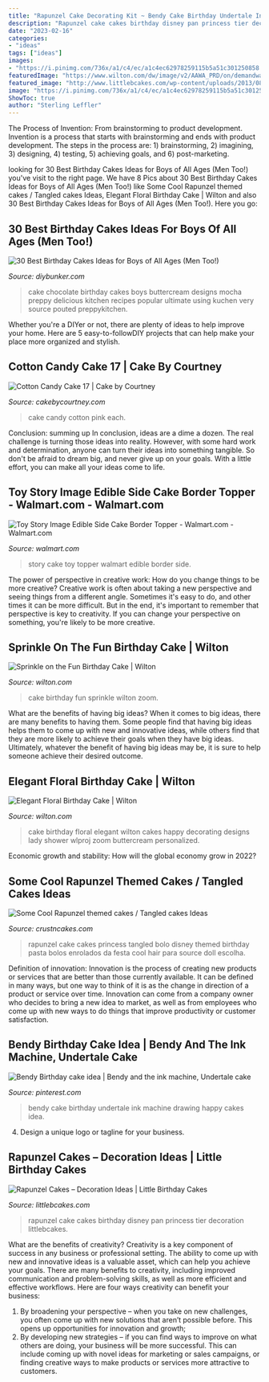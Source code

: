 ```yaml
---
title: "Rapunzel Cake Decorating Kit ~ Bendy Cake Birthday Undertale Ink Machine Drawing Happy Cakes Idea"
description: "Rapunzel cake cakes birthday disney pan princess tier decoration littlebcakes"
date: "2023-02-16"
categories:
- "ideas"
tags: ["ideas"]
images:
- "https://i.pinimg.com/736x/a1/c4/ec/a1c4ec62978259115b5a51c301250858.jpg"
featuredImage: "https://www.wilton.com/dw/image/v2/AAWA_PRD/on/demandware.static/-/Sites-wilton-project-master/default/dwe937f657/images/project/WLPROJ-9188/WiltonFondantLifelikeBlossomsProject1.jpg?sw=1440&amp;sh=750&amp;sm=fit"
featured_image: "http://www.littlebcakes.com/wp-content/uploads/2013/08/Rapunzel-Cake-Pan.jpg"
image: "https://i.pinimg.com/736x/a1/c4/ec/a1c4ec62978259115b5a51c301250858.jpg"
ShowToc: true
author: "Sterling Leffler"
---
```



The Process of Invention: From brainstorming to product development.
Invention is a process that starts with brainstorming and ends with product development. The steps in the process are: 1) brainstorming, 2) imagining, 3) designing, 4) testing, 5) achieving goals, and 6) post-marketing.

	

		
looking for 30 Best Birthday Cakes Ideas for Boys of All Ages (Men Too!) you've visit to the right page. We have 8 Pics about 30 Best Birthday Cakes Ideas for Boys of All Ages (Men Too!) like Some Cool Rapunzel themed cakes / Tangled cakes Ideas, Elegant Floral Birthday Cake | Wilton and also 30 Best Birthday Cakes Ideas for Boys of All Ages (Men Too!). Here you go:
		
    
## 30 Best Birthday Cakes Ideas For Boys Of All Ages (Men Too!)

<img loading=lazy src="https://www.diybunker.com/wp-content/uploads/2020/12/chocolate-cake-722x1024.jpg" onerror="this.onerror=null;this.src='https://tse2.mm.bing.net/th?id=OIP.9NXg40NNa4P6vo325CzPOwHaKg&amp;pid=15.1';" alt="30 Best Birthday Cakes Ideas for Boys of All Ages (Men Too!)">

_Source: diybunker.com_

>cake chocolate birthday cakes boys buttercream designs mocha preppy delicious kitchen recipes popular ultimate using kuchen very source pouted preppykitchen. 

	

Whether you're a DIYer or not, there are plenty of ideas to help improve your home. Here are 5 easy-to-followDIY projects that can help make your place more organized and stylish.

    
## Cotton Candy Cake 17 | Cake By Courtney

<img loading=lazy src="https://cakebycourtney.com/wp-content/uploads/2017/08/Cotton-Candy-Cake-17-e1501766385103-752x1024.jpg" onerror="this.onerror=null;this.src='https://tse2.mm.bing.net/th?id=OIP.DOc7SsTIqkDEai6rGfyCBAHaKF&amp;pid=15.1';" alt="Cotton Candy Cake 17 | Cake by Courtney">

_Source: cakebycourtney.com_

>cake candy cotton pink each. 

	

Conclusion: summing up
In conclusion, ideas are a dime a dozen. The real challenge is turning those ideas into reality. However, with some hard work and determination, anyone can turn their ideas into something tangible. So don't be afraid to dream big, and never give up on your goals. With a little effort, you can make all your ideas come to life.

    
## Toy Story Image Edible Side Cake Border Topper - Walmart.com - Walmart.com

<img loading=lazy src="https://i5.walmartimages.com/asr/66439edc-7d72-4e2a-8d53-4a907f69eb37_1.b8ef0ff9da6342a87064c08b49d4a6a6.jpeg" onerror="this.onerror=null;this.src='https://tse4.mm.bing.net/th?id=OIP.qlOT_4Z3QvdS9C1JNwTGugHaHa&amp;pid=15.1';" alt="Toy Story Image Edible Side Cake Border Topper - Walmart.com - Walmart.com">

_Source: walmart.com_

>story cake toy topper walmart edible border side. 

	

The power of perspective in creative work: How do you change things to be more creative?
Creative work is often about taking a new perspective and seeing things from a different angle. Sometimes it's easy to do, and other times it can be more difficult. But in the end, it's important to remember that perspective is key to creativity. If you can change your perspective on something, you're likely to be more creative.

    
## Sprinkle On The Fun Birthday Cake | Wilton

<img loading=lazy src="https://www.wilton.com/dw/image/v2/AAWA_PRD/on/demandware.static/-/Sites-wilton-project-master/default/dw6a7f4c92/images/project/WLPROJ-9142/WiltonRosettesProject3Option2.jpg?sw=1440&amp;sh=750&amp;sm=fit" onerror="this.onerror=null;this.src='https://tse3.mm.bing.net/th?id=OIP.zV0i_Bb14akj4UapSnTULgHaHa&amp;pid=15.1';" alt="Sprinkle on the Fun Birthday Cake | Wilton">

_Source: wilton.com_

>cake birthday fun sprinkle wilton zoom. 

	

What are the benefits of having big ideas?
When it comes to big ideas, there are many benefits to having them. Some people find that having big ideas helps them to come up with new and innovative ideas, while others find that they are more likely to achieve their goals when they have big ideas. Ultimately, whatever the benefit of having big ideas may be, it is sure to help someone achieve their desired outcome.

    
## Elegant Floral Birthday Cake | Wilton

<img loading=lazy src="https://www.wilton.com/dw/image/v2/AAWA_PRD/on/demandware.static/-/Sites-wilton-project-master/default/dwe937f657/images/project/WLPROJ-9188/WiltonFondantLifelikeBlossomsProject1.jpg?sw=1440&amp;sh=750&amp;sm=fit" onerror="this.onerror=null;this.src='https://tse4.mm.bing.net/th?id=OIP.w-rEBkZA_D7C7b8VdkqgMAHaHa&amp;pid=15.1';" alt="Elegant Floral Birthday Cake | Wilton">

_Source: wilton.com_

>cake birthday floral elegant wilton cakes happy decorating designs lady shower wlproj zoom buttercream personalized. 

	

Economic growth and stability: How will the global economy grow in 2022?
 

    
## Some Cool Rapunzel Themed Cakes / Tangled Cakes Ideas

<img loading=lazy src="http://www.crustncakes.com/blog/wp-content/uploads/2016/12/5fb2b81e7194b0770d6c47e7ddeb3091.jpg" onerror="this.onerror=null;this.src='https://tse4.mm.bing.net/th?id=OIP.pwE0yphLVsdF6EKB3SzsMwHaJ4&amp;pid=15.1';" alt="Some Cool Rapunzel themed cakes / Tangled cakes Ideas">

_Source: crustncakes.com_

>rapunzel cake cakes princess tangled bolo disney themed birthday pasta bolos enrolados da festa cool hair para source doll escolha. 

	

Definition of innovation:
Innovation is the process of creating new products or services that are better than those currently available. It can be defined in many ways, but one way to think of it is as the change in direction of a product or service over time. Innovation can come from a company owner who decides to bring a new idea to market, as well as from employees who come up with new ways to do things that improve productivity or customer satisfaction.

    
## Bendy Birthday Cake Idea | Bendy And The Ink Machine, Undertale Cake

<img loading=lazy src="https://i.pinimg.com/736x/a1/c4/ec/a1c4ec62978259115b5a51c301250858.jpg" onerror="this.onerror=null;this.src='https://tse4.mm.bing.net/th?id=OIP.moU-0In02fIsle7EAiDbcAHaHa&amp;pid=15.1';" alt="Bendy Birthday cake idea | Bendy and the ink machine, Undertale cake">

_Source: pinterest.com_

>bendy cake birthday undertale ink machine drawing happy cakes idea. 

	

4. Design a unique logo or tagline for your business.

    
## Rapunzel Cakes – Decoration Ideas | Little Birthday Cakes

<img loading=lazy src="http://www.littlebcakes.com/wp-content/uploads/2013/08/Rapunzel-Cake-Pan.jpg" onerror="this.onerror=null;this.src='https://tse4.mm.bing.net/th?id=OIP.tqgWB2Q-8wN5bo5QcUhSjQHaKI&amp;pid=15.1';" alt="Rapunzel Cakes – Decoration Ideas | Little Birthday Cakes">

_Source: littlebcakes.com_

>rapunzel cake cakes birthday disney pan princess tier decoration littlebcakes. 

	

What are the benefits of creativity?
Creativity is a key component of success in any business or professional setting. The ability to come up with new and innovative ideas is a valuable asset, which can help you achieve your goals. There are many benefits to creativity, including improved communication and problem-solving skills, as well as more efficient and effective workflows. Here are four ways creativity can benefit your business: 
1) By broadening your perspective – when you take on new challenges, you often come up with new solutions that aren’t possible before. This opens up opportunities for innovation and growth; 
2) By developing new strategies – if you can find ways to improve on what others are doing, your business will be more successful. This can include coming up with novel ideas for marketing or sales campaigns, or finding creative ways to make products or services more attractive to customers.

